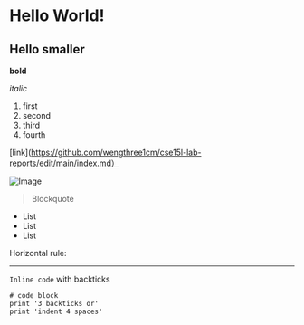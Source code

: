 # Hello World!

## Hello smaller 



**bold**

*italic*

1. first
1. second 
1. third 
1. fourth

[link](https://github.com/wengthree1cm/cse15l-lab-reports/edit/main/index.md）

![Image](http://url/a.png)

> Blockquote

* List
* List
* List

Horizontal rule:

---

`Inline code` with backticks

```
# code block
print '3 backticks or'
print 'indent 4 spaces'
```
